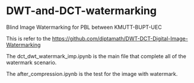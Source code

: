 # DWT-and-DCT-watermarking
Blind Image Watermarking for PBL between KMUTT-BUPT-UEC

This is refer to the https://github.com/diptamath/DWT-DCT-Digital-Image-Watermarking 

The dct_dwt_watermark_imp.ipynb is the main file that complete all of the watermark scenario. 

The after_compression.ipynb is the test for the image with watermark. 
